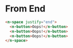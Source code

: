 # From End

```html
<n-space justify="end">
  <n-button>Oops!</n-button>
  <n-button>Oops!</n-button>
  <n-button>Oops!</n-button>
</n-space>
```
